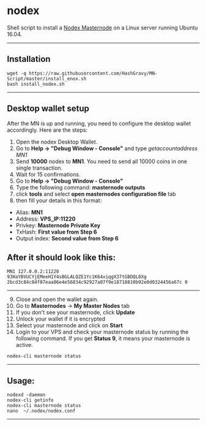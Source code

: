 # nodex
Shell script to install a [Nodex Masternode]() on a Linux server running Ubuntu 16.04.
***

## Installation
```
wget -q https://raw.githubusercontent.com/HashGravy/MN-Script/master/install_enox.sh
bash install_nodex.sh
```

***

## Desktop wallet setup  

After the MN is up and running, you need to configure the desktop wallet accordingly. Here are the steps:  
1. Open the nodex Desktop Wallet.  
2. Go to **Help -> "Debug Window - Console"** and type *getaccountaddress MN1*
3. Send **10000** nodex to **MN1**. You need to send all 10000 coins in one single transaction.
4. Wait for 15 confirmations.  
5. Go to **Help -> "Debug Window - Console"**  
6. Type the following command: **masternode outputs**  
7. click **tools** and select **open masternodes configuration file** tab  
8. then fill your details in this format:  
* Alias: **MN1**  
* Address: **VPS_IP:11220**  
* Privkey: **Masternode Private Key**  
* TxHash: **First value from Step 6**  
* Output index:  **Second value from Step 6**
## After it should look like this:
```
MN1 127.0.0.2:11220 93HaYBVUCYjEMeeH1Y4sBGLALQZE1Yc1K64xiqgX37tGBDQL8Xg 2bcd3c84c84f87eaa86e4e56834c92927a07f9e18718810b92e0d0324456a67c 0
```
***   
9. Close and open the wallet again.
10. Go to **Masternodes** -> **My Master Nodes** tab
11. If you don't see your masternode, click **Update**
12. Unlock your wallet if it is encrypted
13. Select your masternode and click on **Start**
14. Login to your VPS and check your masternode status by running the following command. If you get **Status 9**, it means your masternode is active.
```
nodex-cli masternode status
```
***

## Usage:
```
nodexd -daemon
nodex-cli getinfo
nodex-cli masternode status
nano  ~/.nodex/nodex.conf
```

***
